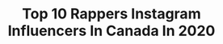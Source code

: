---
title: Top 10 Rappers Instagram Influencers In Canada In 2020
description: >-
  Find top rappers Instagram influencers in Canada in 2020. Most popular hashtags: #rap #rapper #hiphop #music.
platform: Instagram
hits: 34
text_top: See the top-rated Instagram influencers on inBeat.
text_bottom: Our database has 34 Instagram influencers like this in Canada for you to collaborate.
profiles:
  - username: "lowkeemtl"
    fullname: >-
      LowkeeMTL⏱
    bio: >-
      •Montreal Artist/Rapper🎤🎤 •Videographer Life🎬🎬 •Photography Gang📸📸 •Barz On Barz Out Now!!🔥🔥
    location: "Canada"
    followers: 9092
    engagement: 1378
    commentsToLikes: 0.097155
    id: ckap1tuynw4ea0i78inu1b58u
    verified: false
    hashtags: "#newmusicalert, #rapgod, #rapper, #mixtape"
  - username: "snaktheripper"
    fullname: >-
      SNAK THE RIPPER
    bio: >-
      RAPPER. PRODUCER. WRITER. CEO AT @stealthbombrecords. THE GUY IN THE SKI MASK. YOUTUBE PIONEER. FROM THE DIRT.
    location: "Canada"
    followers: 113191
    engagement: 339
    commentsToLikes: 0.144052
    id: ck5zof03lqezm0i14t1woykpu
    verified: true
    hashtags: "#outforaction, #snaktheripper, #brasstackz, #fuckinright"
  - username: "deepa_deemc"
    fullname: >-
      Deepa Unnikrishnan (Dee MC)
    bio: >-
      Rapper, singer-song writer, story teller. #vivalahiphop 🎶✨ * #deemc #indianfemalerapper * 'Dee=MC²' ALBUM OUT * New Music Video "CONFESS" 👇
    location: "Canada"
    followers: 27087
    engagement: 1044
    commentsToLikes: 0.020446
    id: ck8szmkb4p0940j78inbytd05
    verified: false
    hashtags: "#linkinbio, #deemc, #womeninhiphop, #vivalahiphop"
  - username: "gaia_is_i"
    fullname: >-
      🌎 Gaiaisi - Gaia's Eye 🌍
    bio: >-
      Rapper, singer, comedian, and director. Support the 🎶🎙🎥📡, rock the gear: @v.gang.official 🎧 on Spotify: 📲 “Gaia’s Eye” Official Channel 🌿🌿🦏🦍🐘🌿🌿:
    location: "Canada"
    followers: 11161
    engagement: 642
    commentsToLikes: 0.034885
    id: ck0w1btcpik6v0i19v0olh5uz
    verified: false
    hashtags: "#burger, #vegansofinstagram, #plantbased, #bacon"
  - username: "aardeemusic"
    fullname: >-
      Aardee
    bio: >-
      Singer/Lyricst/Rapper #Aardee ‘2 Percent’ out on all streaming platforms click on the link below 👇🏽
    location: "Canada"
    followers: 8397
    engagement: 637
    commentsToLikes: 0.042848
    id: ck0w1gwuujag10i19e60pnfkq
    verified: false
    hashtags: "#2percent, #chaninattan, #aardee, #kiratgill"
  - username: "indirozie"
    fullname: >-
      ⚔️ 𝕴𝖓𝖉𝖎𝖌𝖔 𝕽𝖔𝖟𝖊 ⚔️
    bio: >-
      💎aka @djjoannacoelho @ynayogi @typebeatracks 💎 👠Co-Founder @clothesforrealwomen👠 Find me at @strainhunters_club 🌬️ 🌟 #beatmaker #singer #dj ⭐
    location: "Canada"
    followers: 10570
    engagement: 63
    commentsToLikes: 0.132082
    id: ck6u7kn12m2pw0j7124d2aoz9
    verified: false
    hashtags: "#fashionstyle, #producerlife, #lifestyle, #typebeat"
  - username: "mec.artz"
    fullname: >-
      TÁ MEC 💎
    bio: >-
      Welcome 💎 DM for comission 💡 Depósito bancário 💸 e paypal 💳 @ferraz1one #vectorart
    location: "Canada"
    followers: 8873
    engagement: 289
    commentsToLikes: 0.038359
    id: ck0vyv1yl5wwt0i19wy2cpdjr
    verified: false
    hashtags: "#vectorart, #designer, #arte, #drip"
  - username: "stormimaya"
    fullname: >-
      Stormi Maya ™
    bio: >-
      Girly Rap 🎤 Actor/ Recording Artist/MC /Songwriter / Entrepreneur @hustlersmovie @shesgottahave @netflix Backup @stormimaya2 ɐʎɐɯıɯɹoʇs/ɯoɔ˙suɐɟʎluO
    location: "Canada"
    followers: 529822
    engagement: 126
    commentsToLikes: 0.049858
    id: ck5bwmhcslzl40i11e3wa9a3d
    verified: true
    hashtags: "#freestyle, #femalerapper, #fit, #music"
  - username: "iamtiagz"
    fullname: >-
      TIAGZ ☁️ (tiago)
    bio: >-
      📱+1.9M on TikTok (iamtiagz) 📥 tiagzent@gmail.com “They Call Me Tiago EP” + Animated Video Out Now 👇
    location: "Canada"
    followers: 33332
    engagement: 371
    commentsToLikes: 0.032410
    id: ck8w3gwzg7kyw0j78y505mg3o
    verified: false
    hashtags: "#memestar, #torontorappers, #rappersbelike, #trap"
  - username: "tomeofficial_"
    fullname: >-
      TÖME
    bio: >-
      22 I only sing on Wednesday’s 🤷🏾‍♀️ #BT4W ~ May 22nd 😈
    location: "Canada"
    followers: 16824
    engagement: 290
    commentsToLikes: 0.160407
    id: ck5c1h1hdv6dj0i111e480y4s
    verified: false
    hashtags: "#atlanta, #instamusic, #rnbsinger, #musicproducer"
---